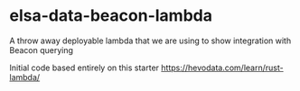 # elsa-data-beacon-lambda

A throw away deployable lambda that we are using to show integration with Beacon querying

Initial code based entirely on this starter https://hevodata.com/learn/rust-lambda/
